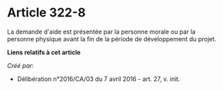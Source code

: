 # Article 322-8

La demande d'aide est présentée par la personne morale ou par la personne physique avant la fin de la période de
développement du projet.

**Liens relatifs à cet article**

_Créé par_:

  - Délibération n°2016/CA/03 du 7 avril 2016 - art. 27, v. init.
